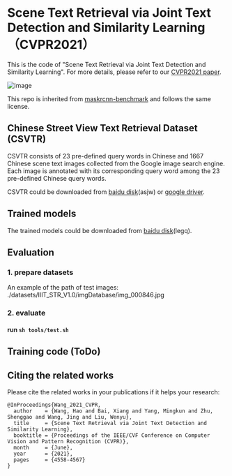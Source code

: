 # Scene Text Retrieval via Joint Text Detection and Similarity Learning （CVPR2021）

This is the code of "Scene Text Retrieval via Joint Text Detection and Similarity Learning". For more details, please refer to our [CVPR2021 paper](https://openaccess.thecvf.com/content/CVPR2021/papers/Wang_Scene_Text_Retrieval_via_Joint_Text_Detection_and_Similarity_Learning_CVPR_2021_paper.pdf).

![image](https://github.com/lanfeng4659/STR-TDSL/blob/main/framework.png)

This repo is inherited from [maskrcnn-benchmark](https://github.com/facebookresearch/maskrcnn-benchmark) and follows the same license.

## Chinese Street View Text Retrieval Dataset (CSVTR)

CSVTR consists of 23 pre-defined query words in Chinese and 1667 Chinese scene text images collected from the Google image search engine. Each image is annotated with its corresponding query word among the 23 pre-defined Chinese query words. 

CSVTR could be downloaded from [baidu disk](https://pan.baidu.com/s/1CqKZ7zZL5U9uSsyBw0l3ag)(asjw) or [google driver](https://drive.google.com/file/d/1aC7_a3_2k7skeTT3EeM54UO76jpx9Pm4/view?usp=sharing).

## Trained models
The trained models could be downloaded from [baidu disk](https://pan.baidu.com/s/1vLR4EzXYyof-l69b621jog)(legq).

## Evaluation
### 1. prepare datasets
An example of the path of test images: ./datasets/IIIT_STR_V1.0/imgDatabase/img_000846.jpg
### 2. evaluate
#### run ```sh tools/test.sh```

## Training code (ToDo)

## Citing the related works

Please cite the related works in your publications if it helps your research:

    @InProceedings{Wang_2021_CVPR,  
      author    = {Wang, Hao and Bai, Xiang and Yang, Mingkun and Zhu, Shenggao and Wang, Jing and Liu, Wenyu},  
      title     = {Scene Text Retrieval via Joint Text Detection and Similarity Learning},  
      booktitle = {Proceedings of the IEEE/CVF Conference on Computer Vision and Pattern Recognition (CVPR)},  
      month     = {June},  
      year      = {2021},  
      pages     = {4558-4567}  
    }

